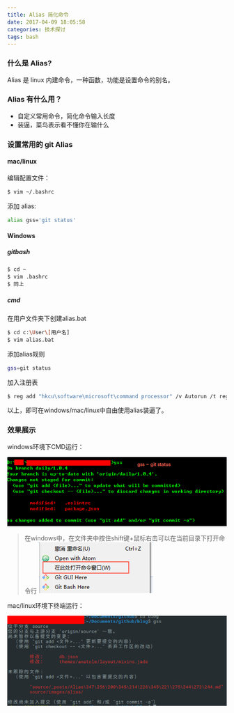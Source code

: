 ```yaml
---
title: Alias 简化命令
date: 2017-04-09 18:05:58
categories: 技术探讨
tags: bash
---
```


### 什么是 Alias?

Alias 是 linux 内建命令，一种函数，功能是设置命令的别名。

### Alias 有什么用？

*   自定义常用命令，简化命令输入长度
*   装逼，菜鸟表示看不懂你在输什么

### 设置常用的 git Alias

#### mac/linux

编辑配置文件：

```bash
$ vim ~/.bashrc
```

添加 alias:

```bash
alias gss='git status'
```

#### Windows

##### gitbash

```bash
$ cd ~
$ vim .bashrc
$ 同上
```

##### cmd

在用户文件夹下创建alias.bat

```bash
$ cd c:\User\[用户名]
$ vim alias.bat
```

添加alias规则

```bash
gss=git status
```

加入注册表

```bash
$ reg add "hkcu\software\microsoft\command processor" /v Autorun /t reg_sz /d "doskey /macrofile=C:\Users\[用户名]\alias.bat"
```

以上，即可在windows/mac/linux中自由使用alias装逼了。

### 效果展示

windows环境下CMD运行：

![](/images/alias/windowsalias.png)

> 在windows中，在文件夹中按住shift键+鼠标右击可以在当前目录下打开命令行
> ![](/images/alias/opencmd.png)

mac/linux环境下终端运行：

![](/images/alias/maclinuxalias.png)
